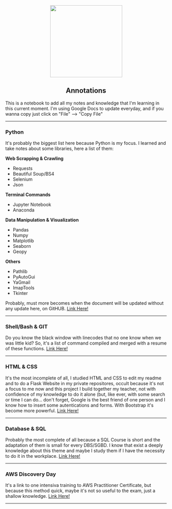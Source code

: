 
<div align="center">
<img src="https://i.pinimg.com/originals/dd/64/da/dd64da585bc57cb05e5fd4d8ce873f57.png" widht=225 height=225></img>
<h2>Annotations</h2>
</div>
<p>This is a notebook to add all my notes and knowledge that I'm learning in this current moment. I'm using Google Docs to update everyday, and if you wanna copy just click on "File" —> "Copy File"</p>

<hr>

<div>
 <div>
  <h3>Python</h3>
  <p>
 It's probably the biggest list here because Python is my focus. I learned and take notes about some libraries, here a list of them:
  </p>
  <p><strong>Web Scrapping & Crawling</strong></p>
  <ul>
   <li>Requests</li>
   <li>Beautiful Soup/BS4</li>
   <li>Selenium</li>
   <li>Json</li>
  </ul>
 </div>

 <div>
  <p><strong>Terminal Commands</strong></p>
  <ul>
   <li>Jupyter Notebook</li>
   <li>Anaconda</li>
  </ul>
 </div>

 <div>
   <p><strong>Data Manipulation & Visualization</strong></p>
   <ul>
    <li>Pandas</li>
    <li>Numpy</li>
    <li>Matplotlib</li>
    <li>Seaborn</li>
    <li>Geopy</li>
   </ul>
  </div>

 <div>
  <p><strong>Others</strong></p>
  <ul>
   <li>Pathlib</li>
   <li>PyAutoGui</li>
   <li>YaGmail</li>
   <li>ImapTools</li>
   <li>Tkinter</li>
   </ul>
 </div>

  <p>Probably, must more becomes when the document will be updated without any update here, on GitHUB.
  <a href="https://docs.google.com/document/d/1-xi1s3qRCp1MC7gPF_rPIX-93HfJ7kpGoUb6hXXnwwI/edit?usp=sharing"> Link Here! </a></p>
</div>

<hr>
<div>
 <h3>Shell/Bash & GIT</h3>
 <p>
 Do you know the black window with linecodes that no one know when we was little kid? So, it's a list of command compiled and merged with a resume of these functions.
 <a href="https://docs.google.com/document/d/130umjWcJBaEyeWDGiCjiSbe0LDVNMdg9_Yp_RcCesmM/edit?usp=sharing"> Link Here! </a>
 </p>
</div>
 
<hr>
<div>
 <h3>HTML & CSS</h3>
 <p>
 It's the most incomplete of all, I studied HTML and CSS to edit my readme and to do a Flask Website in my private repositores, occult because it's not a focus to me now and this project I build together my teacher, not with confidence of my knowledge to do it alone (but, like ever, with some search or time I can do... don't forget, Google is the best friend of one person and I know how to insert some autentications and forms. With Bootstrap it's become more powerful.
 <a href="https://docs.google.com/document/d/1k0F_Wfit8kXj9dEWa8ZfxVV3cAyoct9yB_TXLdvLEsM/edit?usp=sharing"> Link Here! </a>
 </p>
</div>
  
<hr>
<div>
 <h3>Database & SQL</h3>
 <p>
  Probably the most complete of all because a SQL Course is short and the adaptation of them is small for every DBS/SGBD. I know that exist a deeply knowledge about this theme and maybe I study them if I have the necessity to do it in the workplace. 
  <a href="https://docs.google.com/document/d/1IKb571yMttLayUwAP1qbBukHkzmSDTqu30wVn-nUceo/edit?usp=sharing"> Link Here! </a>
 </p>
</div>
 
<hr>
<div>
 <h3>AWS Discovery Day</h3>
 <p> 
 It's a link to one intensiva training to AWS Practitioner Certificate, but because this method quick, maybe it's not so useful to the exam, just a shallow knowledge.  <a href="https://docs.google.com/document/d/1mR6dYmX6zWlkerXK47vjvY_ao8GRu8Rmad0fdUnub_k/edit?usp=sharing"> Link Here! </a>
 </p>
</div>
<hr>
